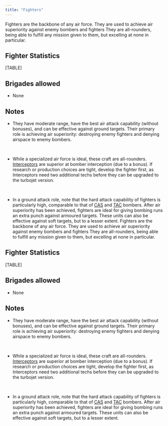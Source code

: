 ```yaml
---
title: "Fighters"
---
```


Fighters are the backbone of any air force. They are used to achieve air
superiority against enemy bombers and fighters They are all-rounders,
being able to fulfill any mission given to them, but excelling at none
in particular.

##  Fighter Statistics 

[TABLE]

##  Brigades allowed 

-   None

##  Notes 

-   They have moderate range, have the best air attack capability
    (without bonuses), and can be effective against ground targets.
    Their primary role is achieving air superiority: destroying enemy
    fighters and denying airspace to enemy bombers.

&nbsp;

-   While a specialized air force is ideal, these craft are
    all-rounders. [Interceptors](/Interceptors "Interceptors") are
    superior at bomber interception (due to a bonus). If research or
    production choices are tight, develop the fighter first, as
    Interceptors need two additional techs before they can be upgraded
    to the turbojet version.

&nbsp;

-   In a ground attack role, note that the hard attack capability of
    fighters is particularly high, comparable to that of
    [CAS](/CAS "CAS") and
    [TAC](/index.php?title=TAC&action=edit&redlink=1 "TAC (page does not exist)")
    bombers. After air superiority has been achieved, fighters are ideal
    for giving bombing runs an extra punch against armoured targets.
    These units can also be effective against soft targets, but to a
    lesser extent.
Fighters are the backbone of any air force. They are used to achieve air
superiority against enemy bombers and fighters They are all-rounders,
being able to fulfill any mission given to them, but excelling at none
in particular.

##  Fighter Statistics 

[TABLE]

##  Brigades allowed 

-   None

##  Notes 

-   They have moderate range, have the best air attack capability
    (without bonuses), and can be effective against ground targets.
    Their primary role is achieving air superiority: destroying enemy
    fighters and denying airspace to enemy bombers.

&nbsp;

-   While a specialized air force is ideal, these craft are
    all-rounders. [Interceptors](/Interceptors "Interceptors") are
    superior at bomber interception (due to a bonus). If research or
    production choices are tight, develop the fighter first, as
    Interceptors need two additional techs before they can be upgraded
    to the turbojet version.

&nbsp;

-   In a ground attack role, note that the hard attack capability of
    fighters is particularly high, comparable to that of
    [CAS](/CAS "CAS") and
    [TAC](/index.php?title=TAC&action=edit&redlink=1 "TAC (page does not exist)")
    bombers. After air superiority has been achieved, fighters are ideal
    for giving bombing runs an extra punch against armoured targets.
    These units can also be effective against soft targets, but to a
    lesser extent.
